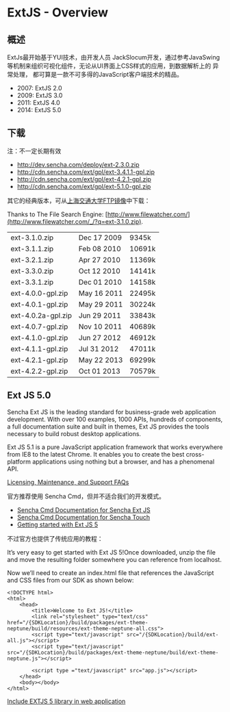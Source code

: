 # ExtJS - Overview

## 概述

ExtJs最开始基于YUI技术，由开发人员 JackSlocum开发，通过参考JavaSwing等机制来组织可视化组件，无论从UI界面上CSS样式的应用，到数据解析上的
异常处理， 都可算是一款不可多得的JavaScript客户端技术的精品。

* 2007: ExtJS 2.0
* 2009: ExtJS 3.0
* 2011: ExtJS 4.0
* 2014: ExtJS 5.0

## 下载

注：不一定长期有效

* http://dev.sencha.com/deploy/ext-2.3.0.zip
* http://cdn.sencha.com/ext/gpl/ext-3.4.1.1-gpl.zip
* http://cdn.sencha.com/ext/gpl/ext-4.2.1-gpl.zip
* http://cdn.sencha.com/ext/gpl/ext-5.1.0-gpl.zip

其它的经典版本，可从[上海交通大学](http://www.sjtu.edu.cn)[FTP镜像](ftp://ftp.sjtu.edu.cn/pub/.mirror6/ftp.freebsd.org/ports/distfiles/)中下载：

Thanks to The File Search Engine: [http://www.filewatcher.com/](http://www.filewatcher.com/_/?q=ext-3.1.0.zip).

<table class="dataintable"><tbody>
<tr>
<td>ext-3.1.0.zip</td>
<td>Dec 17  2009</td>
<td>   9345k</td>
</tr>
<tr>
<td>ext-3.1.1.zip</td>
<td>Feb 08  2010</td>
<td>  10691k</td>
</tr>
<tr>
<td>ext-3.2.1.zip</td>
<td>Apr 27  2010</td>
<td>  11369k</td>
</tr>
<tr>
<td>ext-3.3.0.zip</td>
<td>Oct 12  2010</td>
<td>  14141k</td>
</tr>
<tr>
<td>ext-3.3.1.zip</td>
<td>Dec 01  2010</td>
<td>  14158k</td>
</tr>
<tr>
<td>ext-4.0.0-gpl.zip</td>
<td>May 16  2011</td>
<td> 22495k</td>
</tr>
<tr>
<td>ext-4.0.1-gpl.zip</td>
<td>May 29  2011</td>
<td> 30224k</td>
</tr>
<tr>
<td>ext-4.0.2a-gpl.zip </td>
<td> Jun 29  2011 </td>
<td> 33843k</td>
</tr>
<tr>
<td>ext-4.0.7-gpl.zip</td>
<td> Nov 10  2011 </td>
<td> 40689k</td>
</tr>
<tr>
<td>ext-4.1.0-gpl.zip</td>
<td> Jun 27  2012 </td>
<td> 46912k</td>
</tr>
<tr>
<td>ext-4.1.1-gpl.zip</td>
<td> Jul 31  2012 </td>
<td> 47011k</td>
</tr>
<tr>
<td>ext-4.2.1-gpl.zip</td>
<td> May 22  2013 </td>
<td> 69299k</td>
</tr>
<tr>
<td>ext-4.2.2-gpl.zip</td>
<td> Oct 01  2013 </td>
<td> 70579k</td>
</tr>
</tbody></table>

## Ext JS 5.0

Sencha Ext JS is the leading standard for business-grade web application development. With over 100 examples, 1000 APIs,
hundreds of components, a full documentation suite and built in themes, Ext JS provides the tools necessary to build
robust desktop applications.

Ext JS 5.1 is a pure JavaScript application framework that works everywhere from IE8 to the latest Chrome. It enables you
to create the best cross-platform applications using nothing but a browser, and has a phenomenal API.

[Licensing, Maintenance, and Support FAQs](http://www.sencha.com/support/faqs/)

官方推荐使用 Sencha Cmd，但并不适合我们的开发模式。

* [Sencha Cmd Documentation for Sencha Ext JS](http://docs.sencha.com/cmd/5.x/intro_to_cmd.html)
* [Sencha Cmd Documentation for Sencha Touch](http://docs.sencha.com/touch/#!/guide/command)
* [Getting started with Ext JS 5](http://docs.sencha.com/extjs/5.1/getting_started/getting_started.html)

不过官方也提供了传统应用的教程：

It’s very easy to get started with Ext JS 5!Once downloaded, unzip the file and move the resulting folder somewhere you can reference from localhost.

Now we’ll need to create an index.html file that references the JavaScript and CSS files from our SDK as shown below:

```markup
<!DOCTYPE html>
<html>
    <head>
        <title>Welcome to Ext JS!</title>
        <link rel="stylesheet" type="text/css" href="/{SDKLocation}/build/packages/ext-theme-neptune/build/resources/ext-theme-neptune-all.css">
        <script type="text/javascript" src="/{SDKLocation}/build/ext-all.js"></script>
        <script type="text/javascript" src="/{SDKLocation}/build/packages/ext-theme-neptune/build/ext-theme-neptune.js"></script>

        <script type ="text/javascript" src="app.js"></script>
    </head>
    <body></body>
</html>
```



<i class="fa fa-stack-overflow"></i> [Include EXTJS 5 library in web application](http://stackoverflow.com/a/28051326/4766670)



